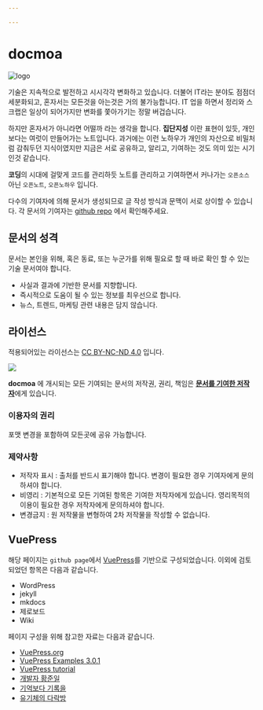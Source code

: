 ```yaml
---

---
```


# docmoa

![logo](/image/docmoa.png)

기술은 지속적으로 발전하고 시시각각 변화하고 있습니다. 더불어 IT라는 분야도 점점더 세분화되고, 혼자서는 모든것을 아는것은 거의 불가능합니다.
IT 업을 하면서 정리와 스크랩은 일상이 되어가지만 변화를 쫓아가기는 정말 버겁습니다.

하지만 혼자서가 아니라면 어떨까 라는 생각을 합니다.
**집단지성** 이란 표현이 있듯, 개인보다는 여럿이 만들어가는 노트입니다. 과거에는 이런 노하우가 개인의 자산으로 비밀처럼 감춰두던 지식이였지만 지금은 서로 공유하고, 알리고, 기여하는 것도 의미 있는 시기인것 같습니다.

**코딩**의 시대에 걸맞게 코드를 관리하듯 노트를 관리하고 기여하면서 커나가는 `오픈소스` 아닌 `오픈노트`, `오픈노하우` 입니다.

다수의 기여자에 의해 문서가 생성되므로 글 작성 방식과 문맥이 서로 상이할 수 있습니다. 각 문서의 기여자는 [github repo](https://github.com/docmoa/docs) 에서 확인해주세요.

## 문서의 성격
문서는 본인을 위해, 혹은 동료, 또는 누군가를 위해 필요로 할 때 바로 확인 할 수 있는 기술 문서여야 합니다.
- 사실과 결과에 기반한 문서를 지향합니다.
- 즉시적으로 도움이 될 수 있는 정보를 최우선으로 합니다.
- 뉴스, 트렌드, 마케팅 관련 내용은 담지 않습니다.

## 라이선스
적용되어있는 라이선스는 [CC BY-NC-ND 4.0](https://creativecommons.org/licenses/by-nc-nd/4.0/deed.ko) 입니다.

![](https://mirrors.creativecommons.org/presskit/buttons/88x31/svg/by-nc-nd.svg)

**docmoa** 에 개시되는 모든 기여되는 문서의 저작권, 권리, 책임은 <U>**문서를 기여한 저작자**</U>에게 있습니다.

### 이용자의 권리
포맷 변경을 포함하여 모든곳에 공유 가능합니다.

### 제약사항
- 저작자 표시 : 출처를 반드시 표기해야 합니다. 변경이 필요한 경우 기여자에게 문의하셔야 합니다.
- 비영리 : 기본적으로 모든 기여된 항목은 기여한 저작자에게 있습니다. 영리목적의 이용이 필요한 경우 저작자에게 문의하셔야 합니다.
- 변경금지 : 원 저작물을 변형하여 2차 저작물을 작성할 수 없습니다.


## VuePress
해당 페이지는 `github page`에서 [VuePress](https://v1.vuepress.vuejs.org/)를 기반으로 구성되었습니다. 이외에 검토되었던 항목은 다음과 같습니다.
- WordPress
- jekyll
- mkdocs
- 제로보드
- Wiki

페이지 구성을 위해 참고한 자료는 다음과 같습니다.
- [VuePress.org](https://v1.vuepress.vuejs.org/)
- [VuePress Examples 3.0.1](https://vuepress-examples.netlify.app/)
- [VuePress tutorial](https://vuepressbook.com/)
- [개발자 황준일](https://junilhwang.github.io/)
- [기억보다 기록을](https://kyounghwan01.github.io/blog)
- [유기체의 다락방](https://62che.com/blog)
